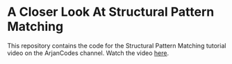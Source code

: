 # A Closer Look At Structural Pattern Matching

This repository contains the code for the Structural Pattern Matching tutorial video on the ArjanCodes channel. Watch the video [here](https://youtu.be/scNNi4860kk).
